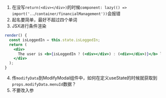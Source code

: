 1. 在没写`return(<div></div>)`的时候`component: lazy(() => import('../container/financialManagement'))`会报错
2. 起名要简单，最好不超过四个单词
3. JSX进行条件渲染
```jsx
render() {
  const isLoggedIn = this.state.isLoggedIn;
  return (
    <div>
      The user is <b>{isLoggedIn ? (<div></div>) : (<div></div>)}</b> logged in.
    </div>
  );
}
```
4. 传`modifyData`到ModifyModal组件中，如何在定义useState的时候就获取到`props.modifyData.menuId`数据？
5. 不要改入参